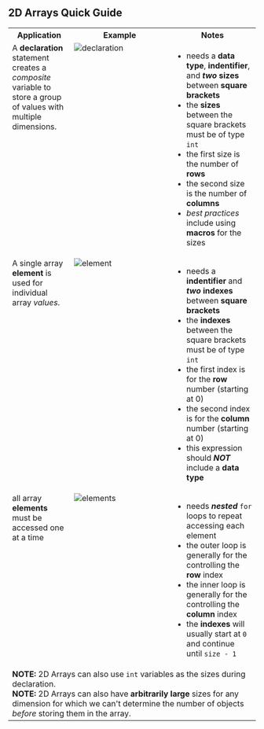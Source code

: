 <style>
    table{
        width:100%;
    }
    td{
        vertical-align: top;
    }
    img{
        height: auto;
        max-width: 100%;
    }
</style>

<h2>2D Arrays Quick Guide</h2>
<table>
    <tr>
        <th>Application</th>
        <th style="width:40%">Example</th>
        <th style="width:35%">Notes</th>
    </tr>
    <tr>
        <td>A <strong>declaration</strong> statement creates a <em>composite</em> variable to store a group of values with multiple dimensions.</td>
        <td><img alt="declaration" src="https://github.com/user-attachments/assets/f794cbee-7c15-46b9-9503-33498eec7132"></td>
        <td>
          <ul><li>needs a <strong>data type</strong>, <strong>indentifier</strong>, and <strong> <em>two</em> sizes</strong> between <strong>square brackets</strong></li>
              <li>the <strong>sizes</strong> between the square brackets must be of type <code>int</code></li>
              <li>the first size is the number of <strong>rows</strong></li>
              <li>the second size is the number of <strong>columns</strong></li>
              <li><em>best practices</em> include using <strong>macros</strong> for the sizes</li>
          </ul>
        </td>
    </tr>
    <tr>
        <td>A single array <strong>element</strong> is used for individual array <em>values</em>.</td>
        <td><img alt="element" src="https://github.com/user-attachments/assets/71bd5579-35d4-41ae-9655-29ebbf1f6212"></td>
        <td>
          <ul><li>needs a <strong>indentifier</strong> and <strong><em>two</em> indexes</strong> between <strong>square brackets</strong></li>
              <li>the <strong>indexes</strong> between the square brackets must be of type <code>int</code></li>
              <li>the first index is for the <strong>row</strong> number (starting at 0)</li>
              <li>the second index is for the <strong>column</strong> number (starting at 0)</li>
              <li>this expression should <strong><em>NOT</em></strong> include a <strong>data type</strong></li>
          </ul>
        </td>
    </tr>
    <tr>
        <td>all array <strong>elements</strong> must be accessed one at a time</td>
        <td><img alt="elements" src="https://github.com/user-attachments/assets/6b2d5908-ff00-4fdb-9d42-f1627e659f10"></td>
        <td>
          <ul><li>needs <strong><em>nested</em></strong> <code>for</code> loops to repeat accessing each element</li>
              <li>the outer loop is generally for the controlling the <strong>row</strong> index</li>
              <li>the inner loop is generally for the controlling the <strong>column</strong> index</li>
              <li>the <strong>indexes</strong> will usually start at <code>0</code> and continue until <code>size - 1</code></li>
          </ul>
        </td>
    </tr>
    <tr>
        <td colspan="3"><strong>NOTE:</strong> 2D Arrays can also use <code>int</code> variables as the sizes during declaration.<br>
          <strong>NOTE:</strong> 2D Arrays can also have <strong>arbitrarily large</strong> sizes for any dimension for which we can't determine the number of objects <em>before</em> storing them in the array.</td>
    </tr>
</table>
